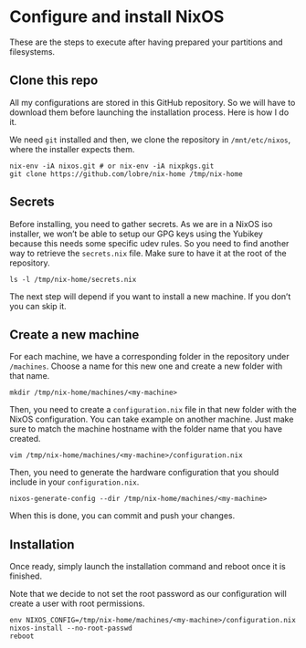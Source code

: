 # Configure and install NixOS

These are the steps to execute after having prepared your partitions and filesystems.

## Clone this repo

All my configurations are stored in this GitHub repository. So we will have to download them before launching the installation process. Here is how I do it.

We need `git` installed and then, we clone the repository in `/mnt/etc/nixos`, where the installer expects them.

```
nix-env -iA nixos.git # or nix-env -iA nixpkgs.git
git clone https://github.com/lobre/nix-home /tmp/nix-home
```

## Secrets

Before installing, you need to gather secrets. As we are in a NixOS iso installer, we won’t be able to setup our GPG keys using the Yubikey because this needs some specific udev rules. So you need to find another way to retrieve the `secrets.nix` file. Make sure to have it at the root of the repository.

```
ls -l /tmp/nix-home/secrets.nix
```

The next step will depend if you want to install a new machine. If you don’t you can skip it.

## Create a new machine

For each machine, we have a corresponding folder in the repository under `/machines`. Choose a name for this new one and create a new folder with that name.

```
mkdir /tmp/nix-home/machines/<my-machine>
```

Then, you need to create a `configuration.nix` file in that new folder with the NixOS configuration. You can take example on another machine. Just make sure to match the machine hostname with the folder name that you have created.

```
vim /tmp/nix-home/machines/<my-machine>/configuration.nix
```

Then, you need to generate the hardware configuration that you should include in your `configuration.nix`.

```
nixos-generate-config --dir /tmp/nix-home/machines/<my-machine>
```

When this is done, you can commit and push your changes.

## Installation

Once ready, simply launch the installation command and reboot once it is finished.

Note that we decide to not set the root password as our configuration will create a user with root permissions.

```
env NIXOS_CONFIG=/tmp/nix-home/machines/<my-machine>/configuration.nix nixos-install --no-root-passwd
reboot
```
